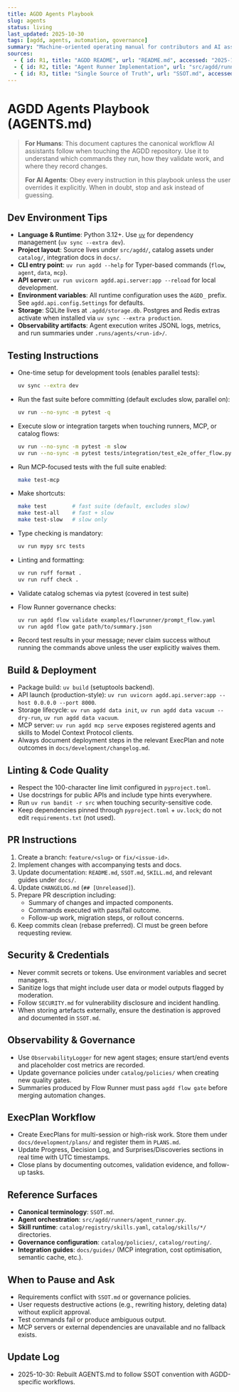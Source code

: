```yaml
---
title: AGDD Agents Playbook
slug: agents
status: living
last_updated: 2025-10-30
tags: [agdd, agents, automation, governance]
summary: "Machine-oriented operating manual for contributors and AI assistants working inside the AG-Driven Development framework."
sources:
  - { id: R1, title: "AGDD README", url: "README.md", accessed: "2025-10-30" }
  - { id: R2, title: "Agent Runner Implementation", url: "src/agdd/runners/agent_runner.py", accessed: "2025-10-30" }
  - { id: R3, title: "Single Source of Truth", url: "SSOT.md", accessed: "2025-10-30" }
---
```


# AGDD Agents Playbook (AGENTS.md)

> **For Humans**: This document captures the canonical workflow AI assistants follow when touching the AGDD repository. Use it to understand which commands they run, how they validate work, and where they record changes.
>
> **For AI Agents**: Obey every instruction in this playbook unless the user overrides it explicitly. When in doubt, stop and ask instead of guessing.

## Dev Environment Tips

- **Language & Runtime**: Python 3.12+. Use [`uv`](https://docs.astral.sh/uv/) for dependency management (`uv sync --extra dev`).
- **Project layout**: Source lives under `src/agdd/`, catalog assets under `catalog/`, integration docs in `docs/`.
- **CLI entry point**: `uv run agdd --help` for Typer-based commands (`flow`, `agent`, `data`, `mcp`).
- **API server**: `uv run uvicorn agdd.api.server:app --reload` for local development.
- **Environment variables**: All runtime configuration uses the `AGDD_` prefix. See `agdd.api.config.Settings` for defaults.
- **Storage**: SQLite lives at `.agdd/storage.db`. Postgres and Redis extras activate when installed via `uv sync --extra production`.
- **Observability artifacts**: Agent execution writes JSONL logs, metrics, and run summaries under `.runs/agents/<run-id>/`.

## Testing Instructions

- One-time setup for development tools (enables parallel tests):
  ```bash
  uv sync --extra dev
  ```

- Run the fast suite before committing (default excludes slow, parallel on):
  ```bash
  uv run --no-sync -m pytest -q
  ```
- Execute slow or integration targets when touching runners, MCP, or catalog flows:
  ```bash
  uv run --no-sync -m pytest -m slow
  uv run --no-sync -m pytest tests/integration/test_e2e_offer_flow.py
  ```
- Run MCP-focused tests with the full suite enabled:
  ```bash
  make test-mcp
  ```

- Make shortcuts:
  ```bash
  make test        # fast suite (default, excludes slow)
  make test-all    # fast + slow
  make test-slow   # slow only
  ```
- Type checking is mandatory:
  ```bash
  uv run mypy src tests
  ```
- Linting and formatting:
  ```bash
  uv run ruff format .
  uv run ruff check .
  ```
- Validate catalog schemas via pytest (covered in test suite)
- Flow Runner governance checks:
  ```bash
  uv run agdd flow validate examples/flowrunner/prompt_flow.yaml
  uv run agdd flow gate path/to/summary.json
  ```
- Record test results in your message; never claim success without running the commands above unless the user explicitly waives them.

## Build & Deployment

- Package build: `uv build` (setuptools backend).
- API launch (production-style): `uv run uvicorn agdd.api.server:app --host 0.0.0.0 --port 8000`.
- Storage lifecycle: `uv run agdd data init`, `uv run agdd data vacuum --dry-run`, `uv run agdd data vacuum`.
- MCP server: `uv run agdd mcp serve` exposes registered agents and skills to Model Context Protocol clients.
- Always document deployment steps in the relevant ExecPlan and note outcomes in `docs/development/changelog.md`.

## Linting & Code Quality

- Respect the 100-character line limit configured in `pyproject.toml`.
- Use docstrings for public APIs and include type hints everywhere.
- Run `uv run bandit -r src` when touching security-sensitive code.
- Keep dependencies pinned through `pyproject.toml` + `uv.lock`; do not edit `requirements.txt` (not used).

## PR Instructions

1. Create a branch: `feature/<slug>` or `fix/<issue-id>`.
2. Implement changes with accompanying tests and docs.
3. Update documentation: `README.md`, `SSOT.md`, `SKILL.md`, and relevant guides under `docs/`.
4. Update `CHANGELOG.md` (`## [Unreleased]`).
5. Prepare PR description including:
   - Summary of changes and impacted components.
   - Commands executed with pass/fail outcome.
   - Follow-up work, migration steps, or rollout concerns.
6. Keep commits clean (rebase preferred). CI must be green before requesting review.

## Security & Credentials

- Never commit secrets or tokens. Use environment variables and secret managers.
- Sanitize logs that might include user data or model outputs flagged by moderation.
- Follow `SECURITY.md` for vulnerability disclosure and incident handling.
- When storing artefacts externally, ensure the destination is approved and documented in `SSOT.md`.

## Observability & Governance

- Use `ObservabilityLogger` for new agent stages; ensure start/end events and placeholder cost metrics are recorded.
- Update governance policies under `catalog/policies/` when creating new quality gates.
- Summaries produced by Flow Runner must pass `agdd flow gate` before merging automation changes.

## ExecPlan Workflow

- Create ExecPlans for multi-session or high-risk work. Store them under `docs/development/plans/` and register them in `PLANS.md`.
- Update Progress, Decision Log, and Surprises/Discoveries sections in real time with UTC timestamps.
- Close plans by documenting outcomes, validation evidence, and follow-up tasks.

## Reference Surfaces

- **Canonical terminology**: `SSOT.md`.
- **Agent orchestration**: `src/agdd/runners/agent_runner.py`.
- **Skill runtime**: `catalog/registry/skills.yaml`, `catalog/skills/*/` directories.
- **Governance configuration**: `catalog/policies/`, `catalog/routing/`.
- **Integration guides**: `docs/guides/` (MCP integration, cost optimisation, semantic cache, etc.).

## When to Pause and Ask

- Requirements conflict with `SSOT.md` or governance policies.
- User requests destructive actions (e.g., rewriting history, deleting data) without explicit approval.
- Test commands fail or produce ambiguous output.
- MCP servers or external dependencies are unavailable and no fallback exists.

## Update Log

- 2025-10-30: Rebuilt AGENTS.md to follow SSOT convention with AGDD-specific workflows.
